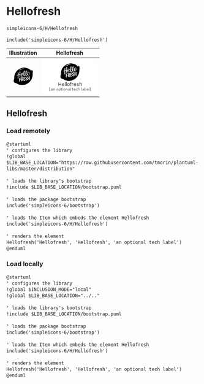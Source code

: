 # Hellofresh


```text
simpleicons-6/H/Hellofresh
```

```text
include('simpleicons-6/H/Hellofresh')
```



| Illustration | Hellofresh |
| :---: | :---: |
| ![illustration for Illustration](../../simpleicons-6/H/Hellofresh.png) | ![illustration for Hellofresh](../../simpleicons-6/H/Hellofresh.Local.png) |




## Hellofresh

### Load remotely
```plantuml
@startuml
' configures the library
!global $LIB_BASE_LOCATION="https://raw.githubusercontent.com/tmorin/plantuml-libs/master/distribution"

' loads the library's bootstrap
!include $LIB_BASE_LOCATION/bootstrap.puml

' loads the package bootstrap
include('simpleicons-6/bootstrap')

' loads the Item which embeds the element Hellofresh
include('simpleicons-6/H/Hellofresh')

' renders the element
Hellofresh('Hellofresh', 'Hellofresh', 'an optional tech label')
@enduml
```

### Load locally
```plantuml
@startuml
' configures the library
!global $INCLUSION_MODE="local"
!global $LIB_BASE_LOCATION="../.."

' loads the library's bootstrap
!include $LIB_BASE_LOCATION/bootstrap.puml

' loads the package bootstrap
include('simpleicons-6/bootstrap')

' loads the Item which embeds the element Hellofresh
include('simpleicons-6/H/Hellofresh')

' renders the element
Hellofresh('Hellofresh', 'Hellofresh', 'an optional tech label')
@enduml
```

